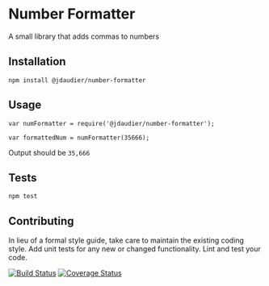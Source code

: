 Number Formatter
=========

A small library that adds commas to numbers

## Installation

  `npm install @jdaudier/number-formatter`

## Usage

    var numFormatter = require('@jdaudier/number-formatter');

    var formattedNum = numFormatter(35666);
  
  
  Output should be `35,666`


## Tests

  `npm test`

## Contributing

In lieu of a formal style guide, take care to maintain the existing coding style. Add unit tests for any new or changed functionality. Lint and test your code.

[![Build Status](https://travis-ci.org/alexander-kucheryavenko/number-formatter.svg?branch=master)](https://travis-ci.org/alexander-kucheryavenko/number-formatter)
[![Coverage Status](https://coveralls.io/repos/github/alexander-kucheryavenko/number-formatter/badge.svg)](https://coveralls.io/github/alexander-kucheryavenko/number-formatter)
